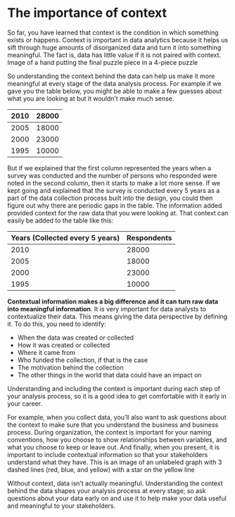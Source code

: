 # The importance of context

So far, you have learned that context is the condition in which something exists or happens. Context is important in data analytics because it helps us sift through huge amounts of disorganized data and turn it into something meaningful. The fact is, data has little value if it is not paired with context. 
Image of a hand putting the final puzzle piece in a 4-piece puzzle

So understanding the context behind the data can help us make it more meaningful at every stage of the data analysis process. For example if we gave you the table below, you might be able to make a few guesses about what you are looking at but it wouldn’t make much sense. 

| 2010 | 28000 |
|------|-------|
| 2005 | 18000 |
| 2000 | 23000 |
| 1995 | 10000 |

But if we explained that the first column represented the years when a survey was conducted and the number of persons who responded were noted in the second column, then it starts to make a lot more sense. If we kept going and explained that the survey is conducted every 5 years as a part of the data collection process built into the design, you could then figure out why there are periodic gaps in the table. The information added provided context for the raw data that you were looking at. That context can easily be added to the table like this:

| Years (Collected every 5 years) | Respondents |
|---------------------------------|-------------|
| 2010                            | 28000       |
| 2005                            | 18000       |
| 2000                            | 23000       |
| 1995                            | 10000       |

**Contextual information makes a big difference and it can turn raw data into meaningful information**. It is very important for data analysts to contextualize their data. This means giving the data perspective by defining it. To do this, you need to identify:

* When the data was created or collected
* How it was created or collected
* Where it came from
* Who funded the collection, if that is the case
* The motivation behind the collection
* The other things in the world that data could have an impact on

Understanding and including the context is important during each step of your analysis process, so it is a good idea to get comfortable with it early in your career.

For example, when you collect data, you’ll also want to ask questions about the context to make sure that you understand the business and business process. During organization, the context is important for your naming conventions, how you choose to show relationships between variables, and what you choose to keep or leave out. And finally, when you present, it is important to include contextual information so that your stakeholders understand what they have. 
This is an image of an unlabeled graph with 3 dashed lines (red, blue, and yellow) with a star on the yellow line

Without context, data isn’t actually meaningful. Understanding the context behind the data shapes your analysis process at every stage; so ask questions about your data early on and use it to help make your data useful and meaningful to your stakeholders.  
